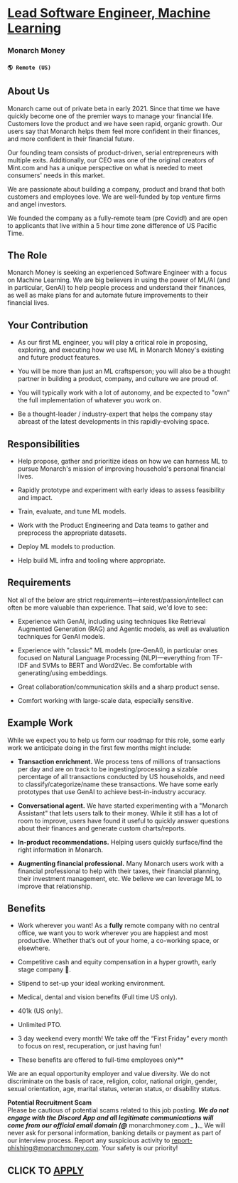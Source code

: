 # [Lead Software Engineer, Machine Learning](https://www.remotewlb.com/apply/lead-software-engineer-machine-learning)  
### Monarch Money  
#### `🌎 Remote (US)`  

## **About Us**

Monarch came out of private beta in early 2021. Since that time we have quickly become one of the premier ways to manage your financial life. Customers love the product and we have seen rapid, organic growth. Our users say that Monarch helps them feel more confident in their finances, and more confident in their financial future.

Our founding team consists of product-driven, serial entrepreneurs with multiple exits. Additionally, our CEO was one of the original creators of Mint.com and has a unique perspective on what is needed to meet consumers' needs in this market.

We are passionate about building a company, product and brand that both customers and employees love. We are well-funded by top venture firms and angel investors.

We founded the company as a fully-remote team (pre Covid!) and are open to applicants that live within a 5 hour time zone difference of US Pacific Time.

##  **The Role**

Monarch Money is seeking an experienced Software Engineer with a focus on Machine Learning. We are big believers in using the power of ML/AI (and in particular, GenAI) to help people process and understand their finances, as well as make plans for and automate future improvements to their financial lives.

##  **Your Contribution**

  * As our first ML engineer, you will play a critical role in proposing, exploring, and executing how we use ML in Monarch Money's existing and future product features.

  * You will be more than just an ML craftsperson; you will also be a thought partner in building a product, company, and culture we are proud of.

  * You will typically work with a lot of autonomy, and be expected to "own" the full implementation of whatever you work on.

  * Be a thought-leader / industry-expert that helps the company stay abreast of the latest developments in this rapidly-evolving space.

##  **Responsibilities**

  * Help propose, gather and prioritize ideas on how we can harness ML to pursue Monarch's mission of improving household's personal financial lives.

  * Rapidly prototype and experiment with early ideas to assess feasibility and impact.

  * Train, evaluate, and tune ML models.

  * Work with the Product Engineering and Data teams to gather and preprocess the appropriate datasets.

  * Deploy ML models to production.

  * Help build ML infra and tooling where appropriate.

##  **Requirements**

Not all of the below are strict requirements—interest/passion/intellect can often be more valuable than experience. That said, we'd love to see:

  * Experience with GenAI, including using techniques like Retrieval Augmented Generation (RAG) and Agentic models, as well as evaluation techniques for GenAI models.

  * Experience with "classic" ML models (pre-GenAI), in particular ones focused on Natural Language Processing (NLP)—everything from TF-IDF and SVMs to BERT and Word2Vec. Be comfortable with generating/using embeddings.

  * Great collaboration/communication skills and a sharp product sense.

  * Comfort working with large-scale data, especially sensitive.

##  **Example Work**

While we expect you to help us form our roadmap for this role, some early work we anticipate doing in the first few months might include:

  *  **Transaction enrichment.** We process tens of millions of transactions per day and are on track to be ingesting/processing a sizable percentage of all transactions conducted by US households, and need to classify/categorize/name these transactions. We have some early prototypes that use GenAI to achieve best-in-industry accuracy.

  *  **Conversational agent.** We have started experimenting with a "Monarch Assistant" that lets users talk to their money. While it still has a lot of room to improve, users have found it useful to quickly answer questions about their finances and generate custom charts/reports.

  *  **In-product recommendations.** Helping users quickly surface/find the right information in Monarch.

  *  **Augmenting financial professional.** Many Monarch users work with a financial professional to help with their taxes, their financial planning, their investment management, etc. We believe we can leverage ML to improve that relationship.

##

##  **Benefits**

  * Work wherever you want! As a **fully** remote company with no central office, we want you to work wherever you are happiest and most productive. Whether that’s out of your home, a co-working space, or elsewhere.

  * Competitive cash and equity compensation in a hyper growth, early stage company 🚀.

  * Stipend to set-up your ideal working environment.

  * Medical, dental and vision benefits (Full time US only).

  * 401k (US only).

  * Unlimited PTO.

  * 3 day weekend every month! We take off the “First Friday” every month to focus on rest, recuperation, or just having fun!

  * These benefits are offered to full-time employees only**

We are an equal opportunity employer and value diversity. We do not discriminate on the basis of race, religion, color, national origin, gender, sexual orientation, age, marital status, veteran status, or disability status.

 **Potential Recruitment Scam**  
​Please be cautious of potential scams related to this job posting. _**We do not engage with the Discord App and all legitimate communications will come from our official email domain (@**_ monarchmoney.com _ **).**_ We will never ask for personal information, banking details or payment as part of our interview process. Report any suspicious activity to report-phishing@monarchmoney.com. Your safety is our priority!

  
## CLICK TO [APPLY](https://www.remotewlb.com/apply/lead-software-engineer-machine-learning)

